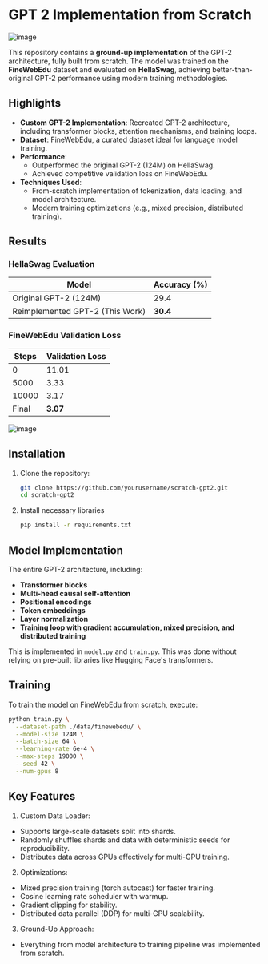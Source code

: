 # GPT 2 Implementation from Scratch

![image](https://github.com/user-attachments/assets/e9b7093d-f262-492a-bfd7-d6b25fbd5e50)


This repository contains a **ground-up implementation** of the GPT-2 architecture, fully built from scratch. The model was trained on the **FineWebEdu** dataset and evaluated on **HellaSwag**, achieving better-than-original GPT-2 performance using modern training methodologies.

## Highlights

- **Custom GPT-2 Implementation**: Recreated GPT-2 architecture, including transformer blocks, attention mechanisms, and training loops.
- **Dataset**: FineWebEdu, a curated dataset ideal for language model training.
- **Performance**:
  - Outperformed the original GPT-2 (124M) on HellaSwag.
  - Achieved competitive validation loss on FineWebEdu.
- **Techniques Used**:
  - From-scratch implementation of tokenization, data loading, and model architecture.
  - Modern training optimizations (e.g., mixed precision, distributed training).

## Results

### HellaSwag Evaluation
| Model                  | Accuracy (%) |
|------------------------|--------------|
| Original GPT-2 (124M)  | 29.4         |
| Reimplemented GPT-2 (This Work) | **30.4**      |

### FineWebEdu Validation Loss
| Steps  | Validation Loss |
|--------|------------------|
| 0      | 11.01           |
| 5000   | 3.33            |
| 10000   | 3.17            |
| Final  | **3.07**         |

![image](https://github.com/user-attachments/assets/c4e7db53-dc99-4e99-9902-7bccb6dbef0c)

## Installation

1. Clone the repository:
   ```bash
   git clone https://github.com/yourusername/scratch-gpt2.git
   cd scratch-gpt2

2. Install necessary libraries
   ```bash
   pip install -r requirements.txt

## Model Implementation
The entire GPT-2 architecture, including:

- **Transformer blocks**
- **Multi-head causal self-attention**
- **Positional encodings**
- **Token embeddings**
- **Layer normalization**
- **Training loop with gradient accumulation, mixed precision, and distributed training**

This is implemented in ```model.py``` and ```train.py```. This was done without relying on pre-built libraries like Hugging Face's transformers.

## Training
To train the model on FineWebEdu from scratch, execute:

```bash
python train.py \
  --dataset-path ./data/finewebedu/ \
  --model-size 124M \
  --batch-size 64 \
  --learning-rate 6e-4 \
  --max-steps 19000 \
  --seed 42 \
  --num-gpus 8
```

## Key Features
1. Custom Data Loader:
  - Supports large-scale datasets split into shards.
  - Randomly shuffles shards and data with deterministic seeds for reproducibility.
  - Distributes data across GPUs effectively for multi-GPU training.
2. Optimizations:
- Mixed precision training (torch.autocast) for faster training.
- Cosine learning rate scheduler with warmup.
- Gradient clipping for stability.
- Distributed data parallel (DDP) for multi-GPU scalability.
3. Ground-Up Approach:
- Everything from model architecture to training pipeline was implemented from scratch.

